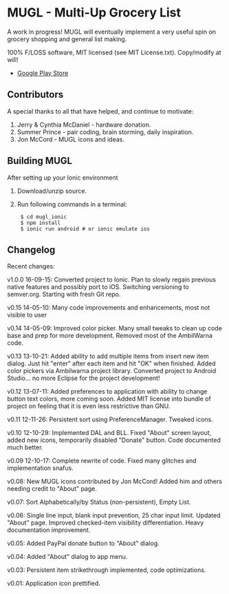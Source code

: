 MUGL - Multi-Up Grocery List
=========

A work in progress! MUGL will eventually implement a very useful spin on grocery shopping and general list making.

100% F/LOSS software, MIT licensed (see MIT License.txt). Copy/modify at will!

* [Google Play Store](https://play.google.com/store/apps/details?id=com.onebillionsaved.mugl)

Contributors
---------

A special thanks to all that have helped, and continue to motivate:

1. Jerry & Cynthia McDaniel - hardware donation.
2. Summer Prince - pair coding, brain storming, daily inspiration.
3. Jon McCord - MUGL icons and ideas.

Building MUGL
---------

After setting up your Ionic environment
1. Download/unzip source.
2. Run following commands in a terminal:

		$ cd mugl_ionic
		$ npm install
		$ ionic run android # or ionic emulate ios

Changelog
---------

Recent changes:

v1.0.0 16-09-15: Converted project to Ionic. Plan to slowly regain previous native features and
possibly port to iOS. Switching versioning to semver.org. Starting with fresh Git repo.

v0.15 14-05-10: Many code improvements and enhancements, most not visible to user

v0.14 14-05-09: Improved color picker. Many small tweaks to clean up code base and prep
for more development. Removed most of the AmbilWarna code.

v0.13 13-10-21:  Added ability to add multiple items from insert new item dialog.
Just hit "enter" after each item and hit "OK" when finished. Added color pickers
via Ambilwarna project library. Converted project to Android Studio... no more
Eclipse for the project development!

v0.12 13-07-11:  Added preferences to application with ability to change button
text colors, more coming soon. Added MIT license into bundle of project on feeling
that it is even less restrictive than GNU.

v0.11 12-11-26: Persistent sort using PreferenceManager. Tweaked icons.

v0.10 12-10-29: Implemented DAL and BLL. Fixed "About" screen layout, added new
icons, temporarily disabled "Donate" button. Code documented much better.

v0.09 12-10-17: Complete rewrite of code. Fixed many glitches and implementation
snafus.

v0.08: New MUGL icons contributed by Jon McCord! Added him and others needing
credit to "About" page.

v0.07: Sort Alphabetically/by Status (non-persistent), Empty List.

v0.06: Single line input, blank input prevention, 25 char input limit. Updated
"About" page. Improved checked-item visibility differentiation. Heavy documentation
improvement.

v0.05: Added PayPal donate button to "About" dialog.

v0.04: Added "About" dialog to app menu.

v0.03: Persistent item strikethrough implemented, code optimizations.

v0.01: Application icon prettified.